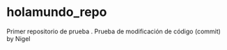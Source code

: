 # holamundo_repo
 Primer repositorio de prueba
.
 Prueba de modificación de código (commit) by Nigel
